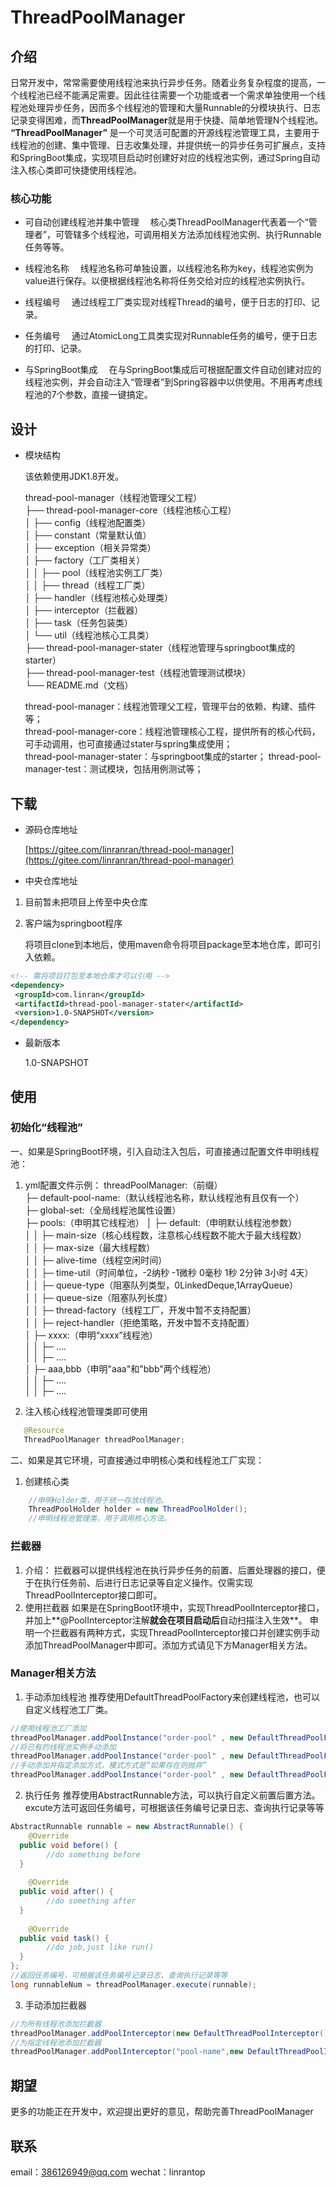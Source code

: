 
# ThreadPoolManager

## 介绍
日常开发中，常常需要使用线程池来执行异步任务。随着业务复杂程度的提高，一个线程池已经不能满足需要。因此往往需要一个功能或者一个需求单独使用一个线程池处理异步任务，因而多个线程池的管理和大量Runnable的分模块执行、日志记录变得困难，而**ThreadPoolManager**就是用于快捷、简单地管理N个线程池。
**“ThreadPoolManager”** 是一个可灵活可配置的开源线程池管理工具，主要用于线程池的创建、集中管理、日志收集处理，并提供统一的异步任务可扩展点，支持和SpringBoot集成，实现项目启动时创建好对应的线程池实例，通过Spring自动注入核心类即可快捷使用线程池。

### 核心功能

- 可自动创建线程池并集中管理
  &emsp;核心类ThreadPoolManager代表着一个“管理者”，可管辖多个线程池，可调用相关方法添加线程池实例、执行Runnable任务等等。

- 线程池名称
  &emsp;线程池名称可单独设置，以线程池名称为key，线程池实例为value进行保存。以便根据线程池名称将任务交给对应的线程池实例执行。

- 线程编号
  &emsp;通过线程工厂类实现对线程Thread的编号，便于日志的打印、记录。

- 任务编号
  &emsp;通过AtomicLong工具类实现对Runnable任务的编号，便于日志的打印、记录。

- 与SpringBoot集成
  &emsp;在与SpringBoot集成后可根据配置文件自动创建对应的线程池实例，并会自动注入“管理者”到Spring容器中以供使用。不用再考虑线程池的7个参数，直接一键搞定。

## 设计

- 模块结构

  该依赖使用JDK1.8开发。

  thread-pool-manager（线程池管理父工程）  
  ├── thread-pool-manager-core（线程池核心工程）  
  │ ├── config（线程池配置类）  
  │ ├── constant（常量默认值）  
  │ ├── exception（相关异常类）  
  │ ├── factory（工厂类相关）  
  │ │	├── pool（线程池实例工厂类）  
  │ │	├── thread（线程工厂类）  
  │ ├── handler（线程池核心处理类）  
  │ ├── interceptor（拦截器）  
  │ ├── task（任务包装类）  
  │ └── util（线程池核心工具类）  
  ├── thread-pool-manager-stater（线程池管理与springboot集成的starter）  
  ├── thread-pool-manager-test（线程池管理测试模块）  
  └── README.md（文档）

  thread-pool-manager：线程池管理父工程，管理平台的依赖、构建、插件等；  
  thread-pool-manager-core：线程池管理核心工程，提供所有的核心代码，可手动调用，也可直接通过stater与spring集成使用；  
  thread-pool-manager-stater：与springboot集成的starter；
  thread-pool-manager-test：测试模块，包括用例测试等；


## 下载

- 源码仓库地址

  [https://gitee.com/linranran/thread-pool-manager](https://gitee.com/linranran/thread-pool-manager)

- 中央仓库地址

1. 目前暂未把项目上传至中央仓库

2. 客户端为springboot程序

   将项目clone到本地后，使用maven命令将项目package至本地仓库，即可引入依赖。
```xml
<!-- 需将项目打包至本地仓库才可以引用 -->
<dependency>  
 <groupId>com.linran</groupId>  
 <artifactId>thread-pool-manager-stater</artifactId>  
 <version>1.0-SNAPSHOT</version>  
</dependency>
```

- 最新版本

  1.0-SNAPSHOT

## 使用

### 初始化“线程池”

一、如果是SpringBoot环境，引入自动注入包后，可直接通过配置文件申明线程池：

1. yml配置文件示例：
   threadPoolManager:（前缀）  
   ├─ default-pool-name:（默认线程池名称，默认线程池有且仅有一个）  
   ├─ global-set:（全局线程池属性设置）  
   ├─ pools:（申明其它线程池）
   │ ├─ default:（申明默认线程池参数）  
   │ │	├─ main-size（核心线程数，注意核心线程数不能大于最大线程数）  
   │ │	├─ max-size（最大线程数）  
   │ │	├─ alive-time（线程空闲时间）  
   │ │	├─ time-util（时间单位，-2纳秒 -1微秒 0毫秒 1秒 2分钟 3小时 4天）  
   │ │	├─ queue-type（阻塞队列类型，0LinkedDeque,1ArrayQueue）  
   │ │	├─ queue-size（阻塞队列长度）  
   │ │	├─ thread-factory（线程工厂，开发中暂不支持配置）  
   │ │	├─ reject-handler（拒绝策略，开发中暂不支持配置）  
   │ ├─ xxxx:（申明“xxxx”线程池）    
   │ │	├─ ....  
   │ │	├─ ....  
   │ ├─ aaa,bbb（申明"aaa"和"bbb"两个线程池）    
   │ │	├─ ....  
   │ │	├─ ....  

2. 注入核心线程池管理类即可使用
 ``` java
	@Resource  
	ThreadPoolManager threadPoolManager;
```

二、如果是其它环境，可直接通过申明核心类和线程池工厂实现：
1. 创建核心类
``` java
	//申明Holder类，用于统一存放线程池。
	ThreadPoolHolder holder = new ThreadPoolHolder();  
	//申明线程池管理类，用于调用核心方法。
```
### 拦截器
1.	介绍：
      拦截器可以提供线程池在执行异步任务的前置、后置处理器的接口，便于在执行任务前、后进行日志记录等自定义操作。仅需实现ThreadPoolInterceptor接口即可。
2.	使用拦截器
      如果是在SpringBoot环境中，实现ThreadPoolInterceptor接口，并加上**@PoolInterceptor注解**就会在项目启动后**自动扫描注入生效**。
      申明一个拦截器有两种方式，实现ThreadPoolInterceptor接口并创建实例手动添加ThreadPoolManager中即可。添加方式请见下方Manager相关方法。



### Manager相关方法

1. 手动添加线程池
   推荐使用DefaultThreadPoolFactory来创建线程池，也可以自定义线程池工厂类。
``` java
//使用线程池工厂添加
threadPoolManager.addPoolInstance("order-pool" , new DefaultThreadPoolFactory("order-pool"));  
//将已有的线程池实例手动添加
threadPoolManager.addPoolInstance("order-pool" , new DefaultThreadPoolFactory("order-pool").createBasicThreadPoolInstance());  
//手动添加并指定添加方式，模式方式是“如果存在则抛弃”
threadPoolManager.addPoolInstance("order-pool" , new DefaultThreadPoolFactory("order-pool").createBasicThreadPoolInstance() , ThreadPoolAddType.ABANDON_IF_EXIST);
```


2. 执行任务
   推荐使用AbstractRunnable方法，可以执行自定义前置后置方法。excute方法可返回任务编号，可根据该任务编号记录日志、查询执行记录等等
``` java
AbstractRunnable runnable = new AbstractRunnable() {  
    @Override  
  public void before() {  
        //do something before  
  }  
  
    @Override  
  public void after() {  
        //do something after  
  }  
  
    @Override  
  public void task() {  
        //do job,just like run()  
  }  
};  
//返回任务编号，可根据该任务编号记录日志、查询执行记录等等
long runnableNum = threadPoolManager.execute(runnable);
```

3. 手动添加拦截器
``` java
//为所有线程池添加拦截器
threadPoolManager.addPoolInterceptor(new DefaultThreadPoolInterceptor());  
//为指定线程池添加拦截器
threadPoolManager.addPoolInterceptor("pool-name",new DefaultThreadPoolInterceptor());
```

## 期望


更多的功能正在开发中，欢迎提出更好的意见，帮助完善ThreadPoolManager

## 联系
email：386126949@qq.com
wechat：linrantop
